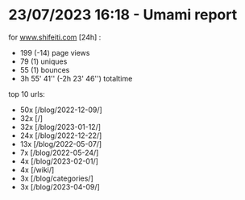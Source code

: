 # 23/07/2023 16:18 - Umami report
for www.shifeiti.com [24h] :

 - 199 (-14) page views
 - 79 (1) uniques
 - 55 (1) bounces
 - 3h 55' 41'' (-2h 23' 46'') totaltime


top 10 urls:
 - 50x [/blog/2022-12-09/]
 - 32x [/]
 - 32x [/blog/2023-01-12/]
 - 24x [/blog/2022-12-22/]
 - 13x [/blog/2022-05-07/]
 - 7x [/blog/2022-05-24/]
 - 4x [/blog/2023-02-01/]
 - 4x [/wiki/]
 - 3x [/blog/categories/]
 - 3x [/blog/2023-04-09/]


